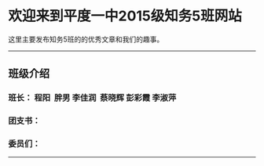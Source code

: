 # 欢迎来到平度一中2015级知务5班网站

这里主要发布知务5班的的优秀文章和我们的趣事。

***

## 班级介绍

### 班长： 程阳  胖男 李佳润  蔡晓辉 彭彩霞 李淑萍 
### 团支书：
### 委员们：
 
***
